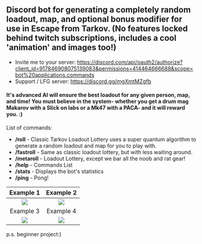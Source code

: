 ## Discord bot for generating a completely random loadout, map, and optional bonus modifier for use in Escape from Tarkov. (No features locked behind twitch subscriptions, includes a cool 'animation' and images too!)

- Invite me to your server: https://discord.com/api/oauth2/authorize?client_id=917846908075139083&permissions=414464666688&scope=bot%20applications.commands
- Support / LFG server: https://discord.gg/mgXmtMZgfb

#### It's advanced AI will ensure the best loadout for any given person, map, and time! You must believe in the system- whether you get a drum mag Makarov with a Slick on labs or a Mk47 with a PACA- and it will reward you. :)

List of commands: 
- **/roll** - Classic Tarkov Loadout Lottery uses a super quantum algorithm to generate a random loadout and map for you to play with.
- **/fastroll** - Same as classic loadout lottery, but with less waiting around.
- **/metaroll** - Loadout Lottery, except we bar all the noob and rat gear!
- **/help** - Commands List
- **/stats** - Displays the bot's statistics
- **/ping** - Pong!

Example 1                             |  Example 2
:------------------------------------:|:------------------------------------:
![](https://i.imgur.com/SMAeIKt.png)  |  ![](https://i.imgur.com/0FAye6t.pngg)
Example 3                             |  Example 4
![](https://i.imgur.com/DgPfPfF.png)  |  ![](https://i.imgur.com/TXThfe1.png)

p.s. beginner project:)
